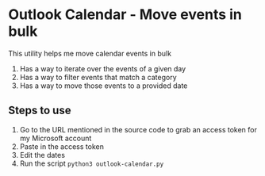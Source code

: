 # Outlook Calendar - Move events in bulk

This utility helps me move calendar events in bulk

1. Has a way to iterate over the events of a given day
2. Has a way to filter events that match a category
3. Has a way to move those events to a provided date


## Steps to use 

1. Go to the URL mentioned in the source code to grab an access token for my Microsoft account
2. Paste in the access token
3. Edit the dates
4. Run the script `python3 outlook-calendar.py`
